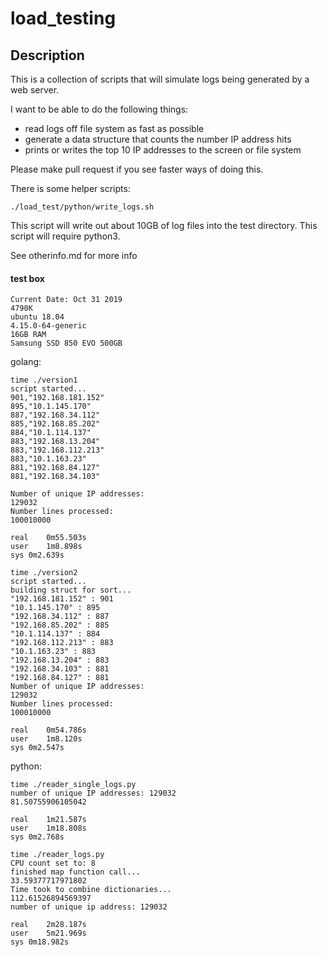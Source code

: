 # load_testing

## Description 
This is a collection of scripts that will simulate logs being generated 
by a web server.  

I want to be able to do the following things:
- read logs off file system as fast as possible
- generate a data structure that counts the number IP address hits
- prints or writes the top 10 IP addresses to the screen or file system

Please make pull request if you see faster ways of doing this.  

There is some helper scripts:
```
./load_test/python/write_logs.sh
```
This script will write out about 10GB of log files into the test directory.
This script will require python3.

See otherinfo.md for more info

#### test box

```
Current Date: Oct 31 2019
4790K 
ubuntu 18.04
4.15.0-64-generic
16GB RAM
Samsung SSD 850 EVO 500GB
```

golang:
```
time ./version1
script started...
901,"192.168.181.152"
895,"10.1.145.170"
887,"192.168.34.112"
885,"192.168.85.202"
884,"10.1.114.137"
883,"192.168.13.204"
883,"192.168.112.213"
883,"10.1.163.23"
881,"192.168.84.127"
881,"192.168.34.103"

Number of unique IP addresses:
129032
Number lines processed:
100010000

real	0m55.503s
user	1m8.898s
sys	0m2.639s 

time ./version2
script started...
building struct for sort...
"192.168.181.152" : 901
"10.1.145.170" : 895
"192.168.34.112" : 887
"192.168.85.202" : 885
"10.1.114.137" : 884
"192.168.112.213" : 883
"10.1.163.23" : 883
"192.168.13.204" : 883
"192.168.34.103" : 881
"192.168.84.127" : 881
Number of unique IP addresses:
129032
Number lines processed:
100010000

real	0m54.786s
user	1m8.120s
sys	0m2.547s
```

python:
```
time ./reader_single_logs.py
number of unique IP addresses: 129032
81.50755906105042

real	1m21.587s
user	1m18.808s
sys	0m2.768s

time ./reader_logs.py
CPU count set to: 8
finished map function call...
33.59377717971802
Time took to combine dictionaries...
112.61526894569397
number of unique ip address: 129032

real	2m28.187s
user	5m21.969s
sys	0m18.982s
```


